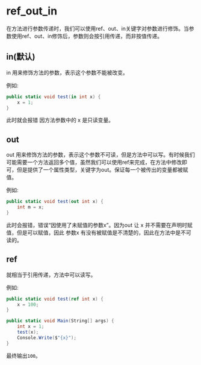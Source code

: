 # ref_out_in

在方法进行参数传递时，我们可以使用ref、out、in关键字对参数进行修饰。当参数使用ref、out、in修饰后，参数则会按引用传递，而非按值传递。

## in(默认)

in 用来修饰方法的参数，表示这个参数不能被改变。

例如:
```c#
public static void test(in int x) {
    x = 1;
}
```

此时就会报错 因方法参数中的 x 是只读变量。

## out

out 用来修饰方法的参数，表示这个参数不可读，但是方法中可以写。有时候我们可能需要一个方法返回多个值，虽然我们可以使用ref来完成，在方法中修改即可，但是提供了一个属性类型，关键字为out。保证每一个被传出的变量都被赋值。

例如:
```c#
public static void test(out int x) {
    int m = x;
}
```

此时会报错，错误“因使用了未赋值的参数x”。因为out 让 x 并不需要在声明时赋值，但是可以赋值，因此 参数x 有没有被赋值是不清楚的，因此在方法中是不可读的。

## ref

就相当于引用传递，方法中可以读写。

例如:
```c#
public static void test(ref int x) {
    x = 100;
}

public static void Main(String[] args) {
    int x = 1;
    test(x);
    Console.Write($"{x}");
}
```

最终输出`100`。

